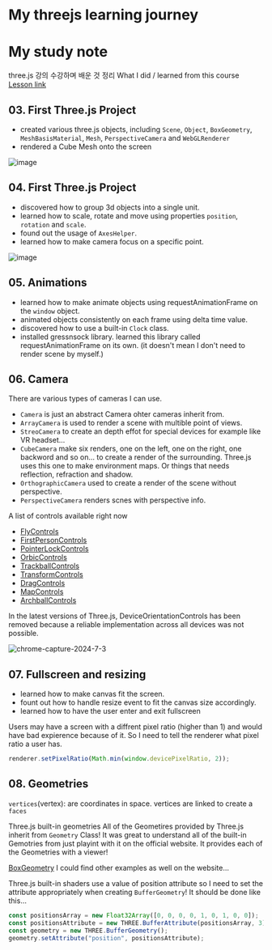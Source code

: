 # My threejs learning journey
# My study note

three.js 강의 수강하며 배운 것 정리
What I did / learned from this course
[Lesson link](https://threejs-journey.com/)

## 03. First Three.js Project
- created various three.js objects, including `Scene`, `Object`, `BoxGeometry`, `MeshBasisMaterial`, `Mesh`, `PerspectiveCamera` and `WebGLRenderer`
- rendered a Cube Mesh onto the screen

![image](https://github.com/jeheecheon/threejs-journey/assets/62019774/30d5affe-ac39-4f72-84c1-53ec849f5e8d)

## 04. First Three.js Project
- discovered how to group 3d objects into a single unit.
- learned how to scale, rotate and move using properties `position`, `rotation` and `scale`.
- found out the usage of `AxesHelper`.
- learned how to make camera focus on a specific point.

![image](https://github.com/jeheecheon/threejs-journey/assets/62019774/a72c574d-7ca1-4b30-a0fc-bb2261b5085c)

## 05. Animations
- learned how to make animate objects using requestAnimationFrame on the `window` object.
- animated objects consistently on each frame using delta time value.
- discovered how to use a built-in `Clock` class.
- installed gressnsock library. learned this library called requestAnimationFrame on its own.
  (it doesn't mean I don't need to render scene by myself.)

## 06. Camera
There are various types of cameras I can use.
- `Camera` is just an abstract Camera ohter cameras inherit from.
- `ArrayCamera` is used to render a scene with multible point of views.
- `StreoCamera` to create an depth effot for special devices for example like VR headset...
- `CubeCamera` make six renders, one on the left, one on the right, one backword and so on... to create a render of the surrounding. Three.js uses this one to make environment maps. Or things that needs reflection, refraction and shadow.
- `OrthographicCamera` used to create a render of the scene without perspective.
- `PerspectiveCamera` renders scnes with perspective info.

A list of controls available right now
- [FlyControls](https://threejs.org/docs/?q=control#examples/en/controls/FlyControls)
- [FirstPersonControls](https://threejs.org/docs/?q=control#examples/en/controls/FirstPersonControls)
- [PointerLockControls](https://threejs.org/docs/?q=control#examples/en/controls/PointerLockControls)
- [OrbicControls](https://threejs.org/docs/?q=control#examples/en/controls/OrbitControls)
- [TrackballControls](https://threejs.org/docs/?q=control#examples/en/controls/TrackballControls)
- [TransformControls](https://threejs.org/docs/?q=control#examples/en/controls/TransformControls)
- [DragControls](https://threejs.org/docs/?q=control#examples/en/controls/TransformControls)
- [MapControls](https://threejs.org/docs/?q=control#examples/en/controls/TransformControls)
- [ArchballControls](https://threejs.org/docs/?q=control#examples/en/controls/ArcballControls)

In the latest versions of Three.js, DeviceOrientationControls has been removed because a reliable implementation across all devices was not possible.

![chrome-capture-2024-7-3](https://github.com/jeheecheon/threejs-journey/assets/62019774/616cff37-2562-4bd2-8d73-afaf272d4a9f)

## 07. Fullscreen and resizing
- learned how to make canvas fit the screen.
- fount out how to handle resize event to fit the canvas size accordingly.
- learned how to have the user enter and exit fullscreen

Users may have a screen with a diffrent pixel ratio (higher than 1) and would have bad expierence because of it. So I need to tell the renderer what pixel ratio a user has.
```javascript
renderer.setPixelRatio(Math.min(window.devicePixelRatio, 2));
```

## 08. Geometries
`vertices`(vertex): are coordinates in space. vertices are linked to create a `faces`

Three.js built-in geometries
All of the Geometires provided by Three.js inherit from `Geometry` Class!
It was great to understand all of the built-in Gemotries from just playint with it on the official website. It provides each of the Geometries with a viewer!

[BoxGeometry](https://threejs.org/docs/?q=Geometry#api/en/geometries/BoxGeometry)
I could find other examples as well on the website...

Three.js built-in shaders use a value of position attribute so I need to set the attribute appropriately when creating `BufferGeometry`!
It should be done like this...
```javascript
const positionsArray = new Float32Array([0, 0, 0, 0, 1, 0, 1, 0, 0]);
const positionsAttribute = new THREE.BufferAttribute(positionsArray, 3);
const geometry = new THREE.BufferGeometry();
geometry.setAttribute("position", positionsAttribute);
```
